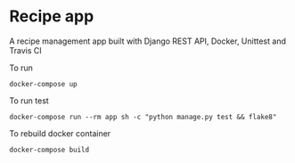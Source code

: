 # Recipe app

A recipe management app built with Django REST API, Docker, Unittest and Travis CI

To run

    docker-compose up


To run test

    docker-compose run --rm app sh -c "python manage.py test && flake8"

To rebuild docker container
    
    docker-compose build
